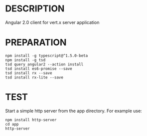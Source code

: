 
DESCRIPTION
===========
Angular 2.0 client for vert.x server application

PREPARATION
===========
    npm install -g typescript@^1.5.0-beta
    npm install -g tsd
    tsd query angular2 --action install
    tsd install es6-promise --save
    tsd install rx --save
    tsd install rx-lite --save

TEST
====
Start a simple http server from the app directory. For example use:

    npm install http-server
    cd app
    http-server

